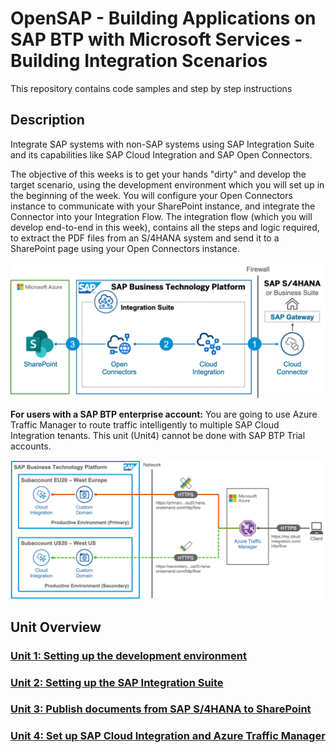 # OpenSAP - Building Applications on SAP BTP with Microsoft Services - Building Integration Scenarios

This repository contains code samples and step by step instructions 

## Description
Integrate SAP systems with non-SAP systems using SAP Integration Suite and its capabilities like SAP Cloud Integration and SAP Open Connectors. 

The objective of this weeks is to get your hands "dirty" and develop the target scenario, using the development environment which you will set up in the beginning of the week. You will configure your Open Connectors instance to communicate with your SharePoint instance, and integrate the Connector into your Integration Flow. The integration flow (which you will develop end-to-end in this week), contains all the steps and logic required, to extract the PDF files from an S/4HANA system and send it to a SharePoint page using your Open Connectors instance.  

![Solution Architecture 1](./images/solution_architecture1.png)

**For users with a SAP BTP enterprise account:**
You are going to use Azure Traffic Manager to route traffic intelligently to multiple SAP Cloud Integration tenants. This unit (Unit4) cannot be done with SAP BTP Trial accounts. 

![Solution Architecture 2](./images/solution_architecture2.png)

## Unit Overview

### [Unit 1: Setting up the development environment](./Unit1/README.md)
### [Unit 2: Setting up the SAP Integration Suite](./Unit2/README.md)
### [Unit 3: Publish documents from SAP S/4HANA to SharePoint](./Unit3/README.md)
### [Unit 4: Set up SAP Cloud Integration and Azure Traffic Manager](./Unit4/README.md)

